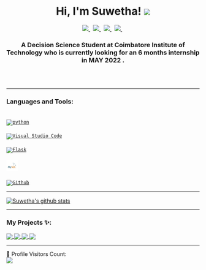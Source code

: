 <h1 align="center">Hi, I'm Suwetha! <img src="https://media.giphy.com/media/hvRJCLFzcasrR4ia7z/giphy.gif" width="25px"></h1>

<p align="center">
  <a href="https://www.linkedin.com/in/suwetha/">
   <img src="https://img.icons8.com/color/48/000000/linkedin.png" width="3.5%"/>
    </a><span>&nbsp;</span>
  <a href="mailto:gksuwetha@gmail.com">
    <img src="https://img.icons8.com/fluent/48/000000/gmail.png" width="3.5%"/>
  </a><span>&nbsp;</span>
  <a href="https://github.com/SuwethaGovindaraj">
    <img src="https://img.icons8.com/fluent/48/000000/github.png" width="3.5%"/>
  </a><span>&nbsp;</span>
  <a href=" https://wa.me/9894087889">
    <img src="https://img.icons8.com/fluent/48/000000/whatsapp.png" width="3.5%"/>
  </a><span>&nbsp;</span>
</p>
<h3 align="center">A Decision Science Student at Coimbatore Institute of Technology who is currently looking for an   
  6 months internship in MAY 2022 . </h3>
<br>
<br>


-------
### Languages and Tools:

[<code>
<img alt="python" width="30px" src="https://img.icons8.com/color/240/000000/python.png">
</code>](https://www.python.org/)
[<code>
<img alt="Visual Studio Code" width="30px" src="https://img.icons8.com/fluent/240/000000/visual-studio-code-2019.png" />
</code>](https://code.visualstudio.com/)
[<code>
<img alt="Flask" width="30px" src="https://cdn.freebiesupply.com/logos/large/2x/flask-logo-png-transparent.png" />
</code>](https://flask.palletsprojects.com/en/2.0.x/)
[<code>
<img alt="MySQL" width="30px" src="https://raw.githubusercontent.com/github/explore/80688e429a7d4ef2fca1e82350fe8e3517d3494d/topics/mysql/mysql.png">
</code>](https://dev.mysql.com/)
[<code>
<img alt="Github" width="26px" src="https://img.icons8.com/ios-glyphs/240/000000/github.png">
</code>](https://github.com/)

-------
 
  <a href="https://github.com/SuwethaGovindaraj">
   <img align="center" src="https://github-readme-stats.vercel.app/api?username=SuwethaGovindaraj&count_private=true&hide=stars&show_icons=true&theme=dark&line_height=27" alt="Suwetha's github stats" height="220px" />
  </a>
  
-------

### My Projects ✨:
  
<a href="https://github.com/SuwethaGovindaraj/Loan-Eligibility-Prediction ">
  <img align="center" src="https://github-readme-stats.vercel.app/api/pin/?username=SuwethaGovindaraj&repo=Loan-Eligibility-Prediction&theme=tokyonight" />
</a>

<a href="https://github.com/SuwethaGovindaraj/ Flight-Fare-Prediction ">
 <img align="center" src="https://github-readme-stats.vercel.app/api/pin/?username=SuwethaGovindaraj&repo=Flight-Fare-Prediction&theme=tokyonight" />
</a>

<a href="https://github.com/SuwethaGovindaraj/Resume_Screening_model ">
  <img align="center" src="https://github-readme-stats.vercel.app/api/pin/?username=SuwethaGovindaraj&repo=Resume_Screening_model&theme=tokyonight" />
</a>

<a href="https://github.com/SuwethaGovindaraj/Employee_Retention   ">
 <img align="center" src="https://github-readme-stats.vercel.app/api/pin/?username=SuwethaGovindaraj&repo=Employee_Retention&theme=tokyonight" />
</a>

 
 ------
 🎢 Profile Visitors Count:  
![](https://visitor-badge.glitch.me/badge?page_id=SuwethaGovindaraj)



<!--
**SuwethaGovindaraj/SuwethaGovindaraj** is a ✨ _special_ ✨ repository because its `README.md` (this file) appears on your GitHub profile.

Here are some ideas to get you started:

- 🔭 I’m currently working on ...
- 🌱 I’m currently learning ...
- 👯 I’m looking to collaborate on ...
- 🤔 I’m looking for help with ...
- 💬 Ask me about ...
- 📫 How to reach me: ...
- 😄 Pronouns: ...
- ⚡ Fun fact: ...
-->
